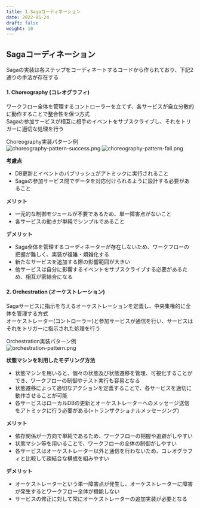 ```yaml
---
title: 1.Sagaコーディネーション
date: 2022-05-24
draft: false
weight: 10
---
```


## Sagaコーディネーション

Sagaの実装は各ステップをコーディネートするコードから作られており、下記2通りの手法が存在する

#### 1. Choreography (コレオグラフィ)  
ワークフロー全体を管理するコントローラーを立てず、各サービスが自立分散的に動作することで整合性を保つ方式  
Sagaの参加サービスが相互に相手のイベントをサブスクライブし、それをトリガーに適切な処理を行う   

Choreography実装パターン例  
![choreography-pattern-success.png](../img/choreography-pattern-success.png)
![choreography-pattern-fail.png](../img/choreography-pattern-fail.png)


**考慮点**
- DB更新とイベントのパブリッシュがアトミックに実行されること
- Sagaの参加サービス間でデータを対応付けられるように設計する必要があること

**メリット**
- 一元的な制御モジュールが不要であるため、単一障害点がないこと
- 各サービスの動きが単純でシンプルであること

**デメリット**
- Saga全体を管理するコーディネーターが存在しないため、ワークフローの把握が難しく、実装が複雑・煩雑化する
- 新たなサービスを追加する際の影響範囲が大きい
- 他サービスは自分に影響するイベントをサブスクライブする必要があるため、相互が密結合になる

#### 2. Orchestration (オーケストレーション)  
Sagaサービスに指示を与えるオーケストレーションを定義し、中央集権的に全体を管理する方式  
オーケストレーター(コントローラー)と参加サービスが通信を行い、サービスはそれをトリガーに指示された処理を行う  

Orchestration実装パターン例  
![orchestration-pattern.png](../img/orchestration-pattern.png)

**状態マシンを利用したモデリング方法**  
- 状態マシンを用いると、個々の状態及び状態遷移を管理、可視化することができ、ワークフローの制御やテスト実行も容易となる  
- 状態遷移によって適切なアクションを定義することで、各サービスを適切に動作させることが可能  
- 各サービスはローカルDBの更新とオーケストレーターへのメッセージ送信をアトミックに行う必要がある(=トランザクショナルメッセージング)  

**メリット**
- 依存関係が一方向で単純であるため、ワークフローの把握や追跡がしやすい
- 状態マシン等を用いることで、ワークフローの全体の制御がしやすい
- 各サービスはオーケストレーター以外と通信を行わないため、コレオグラフィと比較して疎結合な構成を組みやすい

**デメリット**
- オーケストレーターという単一障害点が発生し、オーケストレーターに障害が発生するとワークフロー全体が機能しない
- サービスの修正に対して常にオーケストレーターの追加実装が必要となる


